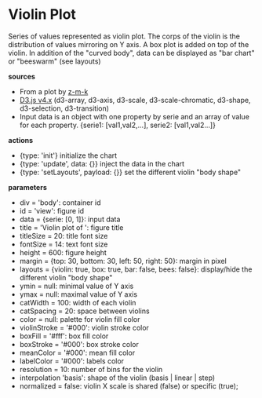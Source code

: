 # Violin Plot
Series of values represented as violin plot. The corps of the violin is the distribution of values mirroring on Y axis. A box plot is added on top of the violin. In addition of the "curved body", data can be displayed as "bar chart" or "beeswarm" (see layouts)

**sources**
* From a plot by [z-m-k](http://bl.ocks.org/z-m-k/5014368)
* [D3.js v4.x](https://github.com/d3/d3/blob/master/API.md) (d3-array, d3-axis, d3-scale, d3-scale-chromatic, d3-shape, d3-selection, d3-transition)
* Input data is an object with one property by serie and an array of value for each property. {serie1: [val1,val2,...], serie2: [val1,val2...]}

**actions**
* {type: 'init'} initialize the chart
* {type: 'update', data: {}} inject the data in the chart
* {type: 'setLayouts', payload: {}} set the different violin "body shape"

**parameters**
* div = 'body': container id
* id = 'view': figure id
* data = {serie: [0, 1]}: input data
* title = 'Violin plot of ': figure title
* titleSize = 20: title font size
* fontSize = 14: text font size
* height = 600: figure height
* margin = {top: 30, bottom: 30, left: 50, right: 50}: margin in pixel
* layouts = {violin: true, box: true, bar: false, bees: false}: display/hide the different violin "body shape"
* ymin = null: minimal value of Y axis
* ymax = null: maximal value of Y axis
* catWidth = 100: width of each violin
* catSpacing = 20: space between violins
* color = null: palette for violin fill color
* violinStroke = '#000': violin stroke color
* boxFill = '#fff': box fill color
* boxStroke = '#000': box stroke color
* meanColor = '#000': mean fill color
* labelColor = '#000': labels color
* resolution = 10: number of bins for the violin
* interpolation 'basis': shape of the violin (basis | linear | step)
* normalized = false: violin X scale is shared (false) or specific (true);
